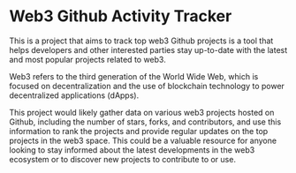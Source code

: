# Web3 Github Activity Tracker

This is a project that aims to track top web3 Github projects is a tool that helps developers and other interested parties stay up-to-date with the latest and most popular projects related to web3.

Web3 refers to the third generation of the World Wide Web, which is focused on decentralization and the use of blockchain technology to power decentralized applications (dApps).

This project would likely gather data on various web3 projects hosted on Github, including the number of stars, forks, and contributors, and use this information to rank the projects and provide regular updates on the top projects in the web3 space. This could be a valuable resource for anyone looking to stay informed about the latest developments in the web3 ecosystem or to discover new projects to contribute to or use.
